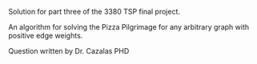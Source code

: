 Solution for part three of the 3380 TSP final project.

An algorithm for solving the Pizza Pilgrimage for any arbitrary graph with positive edge
weights.

Question written by Dr. Cazalas PHD
